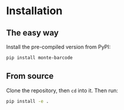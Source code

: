 # Installation

## The easy way

Install the pre-compiled version from PyPI:

```bash
pip install monte-barcode
```

## From source

Clone the repository, then `cd` into it. Then run:

```bash
pip install -e .
```
